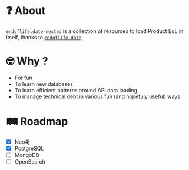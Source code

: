 # :question: About

`endoflife.date-nested` is a collection of resources to load Product EoL in itself,
thanks to [`endoflife.date`](https://endoflife.date/).

# 🤓 Why ?

- For fun
- To learn new databases
- To learn efficient patterns around API data loading
- To manage technical debt in various fun (and hopefuly useful) ways

# 🛤️ Roadmap

- [x] Neo4j
- [x] PostgreSQL
- [ ] MongoDB
- [ ] OpenSearch
